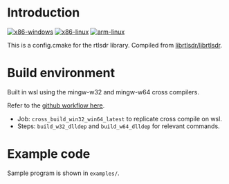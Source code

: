 # Introduction
[![x86-windows](https://github.com/FiendChain/librtlsdr_cmake/actions/workflows/x86-windows.yml/badge.svg)](https://github.com/FiendChain/librtlsdr_cmake/actions/workflows/x86-windows.yml)
[![x86-linux](https://github.com/FiendChain/librtlsdr_cmake/actions/workflows/x86-linux.yml/badge.svg)](https://github.com/FiendChain/librtlsdr_cmake/actions/workflows/x86-linux.yml)
[![arm-linux](https://github.com/FiendChain/librtlsdr_cmake/actions/workflows/arm-linux.yml/badge.svg)](https://github.com/FiendChain/librtlsdr_cmake/actions/workflows/arm-linux.yml)

This is a config.cmake for the rtlsdr library. Compiled from [librtlsdr/librtlsdr](https://github.com/librtlsdr/librtlsdr).

# Build environment
Built in wsl using the mingw-w32 and mingw-w64 cross compilers.

Refer to the [github workflow here](https://github.com/librtlsdr/librtlsdr/blob/fe225869acbe558fb014d858fb1bdd4dce96eab0/.github/workflows/c-cpp.yml).
- Job: ```cross_build_win32_win64_latest``` to replicate cross compile on wsl.
- Steps: ```build_w32_dlldep``` and ```build_w64_dlldep``` for relevant commands.

# Example code
Sample program is shown in ```examples/```.
